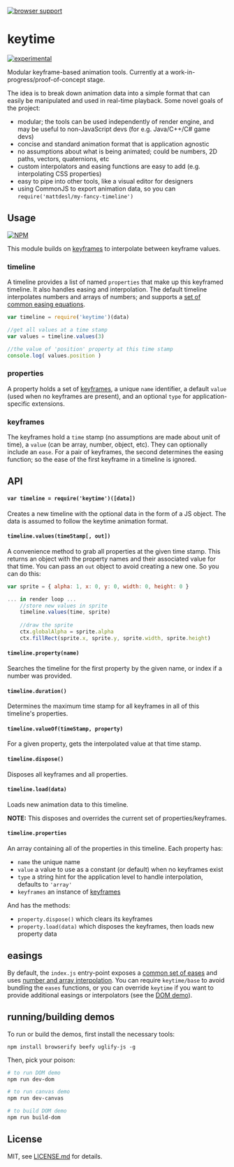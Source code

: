 [![browser support](https://ci.testling.com/mattdesl/keytime.png)](https://ci.testling.com/mattdesl/keytime)

# keytime

[![experimental](http://badges.github.io/stability-badges/dist/experimental.svg)](http://github.com/badges/stability-badges)

Modular keyframe-based animation tools. Currently at a work-in-progress/proof-of-concept stage. 

The idea is to break down animation data into a simple format that can easily be manipulated and used in real-time playback. Some novel goals of the project:

- modular; the tools can be used independently of render engine, and may be useful to non-JavaScript devs (for e.g. Java/C++/C# game devs)
- concise and standard animation format that is application agnostic
- no assumptions about what is being animated; could be numbers, 2D paths, vectors, quaternions, etc
- custom interpolators and easing functions are easy to add (e.g. interpolating CSS properties)
- easy to pipe into other tools, like a visual editor for designers
- using CommonJS to export animation data, so you can `require('mattdesl/my-fancy-timeline')`

## Usage

[![NPM](https://nodei.co/npm/keytime.png)](https://nodei.co/npm/keytime/)

This module builds on [keyframes](https://github.com/mattdesl/keyframes) to interpolate between keyframe values.

### timeline

A timeline provides a list of named `properties` that make up this keyframed timeline. It also handles easing and interpolation. The default timeline interpolates numbers and arrays of numbers; and supports a [set of common easing equations](https://github.com/mattdesl/eases).

```js
var timeline = require('keytime')(data)

//get all values at a time stamp
var values = timeline.values(3)

//the value of 'position' property at this time stamp
console.log( values.position )
```

### properties

A property holds a set of [keyframes](https://github.com/mattdesl/keyframes), a unique `name` identifier, a default `value` (used when no keyframes are present), and an optional `type` for application-specific extensions. 

### keyframes

The keyframes hold a `time` stamp (no assumptions are made about unit of time), a `value` (can be array, number, object, etc). They can optionally include an `ease`. For a pair of keyframes, the second determines the easing function; so the ease of the first keyframe in a timeline is ignored.

## API

#### `var timeline = require('keytime')([data])`

Creates a new timeline with the optional data in the form of a JS object. The data is assumed to follow the keytime animation format.

#### `timeline.values(timeStamp[, out])`

A convenience method to grab all properties at the given time stamp. This returns an object with the property names and their associated value for that time. You can pass an `out` object to avoid creating a new one. So you can do this:

```js
var sprite = { alpha: 1, x: 0, y: 0, width: 0, height: 0 }

... in render loop ...
	//store new values in sprite
	timeline.values(time, sprite)
	
	//draw the sprite
	ctx.globalAlpha = sprite.alpha
	ctx.fillRect(sprite.x, sprite.y, sprite.width, sprite.height)
```

#### `timeline.property(name)`

Searches the timeline for the first property by the given name, or index if a number was provided.

#### `timeline.duration()`

Determines the maximum time stamp for all keyframes in all of this timeline's properties.

#### `timeline.valueOf(timeStamp, property)`

For a given property, gets the interpolated value at that time stamp. 

#### `timeline.dispose()`

Disposes all keyframes and all properties.

#### `timeline.load(data)`

Loads new animation data to this timeline. 

**NOTE:** This disposes and overrides the current set of properties/keyframes.

#### `timeline.properties`

An array containing all of the properties in this timeline. Each property has:

- `name` the unique name
- `value` a value to use as a constant (or default) when no keyframes exist
- `type` a string hint for the application level to handle interpolation, defaults to `'array'`
- `keyframes` an instance of [keyframes](https://github.com/mattdesl/keyframes)

And has the methods:

- `property.dispose()` which clears its keyframes
- `property.load(data)` which disposes the keyframes, then loads new property data

## easings

By default, the `index.js` entry-point exposes a [common set of eases](https://github.com/mattdesl/eases) and uses [number and array interpolation](https://github.com/mattdesl/lerp-array). You can require `keytime/base` to avoid bundling the `eases` functions, or you can override `keytime` if you want to provide additional easings or interpolators (see the [DOM demo](demo/dom)).


## running/building demos

To run or build the demos, first install the necessary tools:

```npm install browserify beefy uglify-js -g```

Then, pick your poison:

```sh
# to run DOM demo
npm run dev-dom 

# to run canvas demo
npm run dev-canvas

# to build DOM demo
npm run build-dom
```

## License

MIT, see [LICENSE.md](http://github.com/mattdesl/keytime/blob/master/LICENSE.md) for details.
